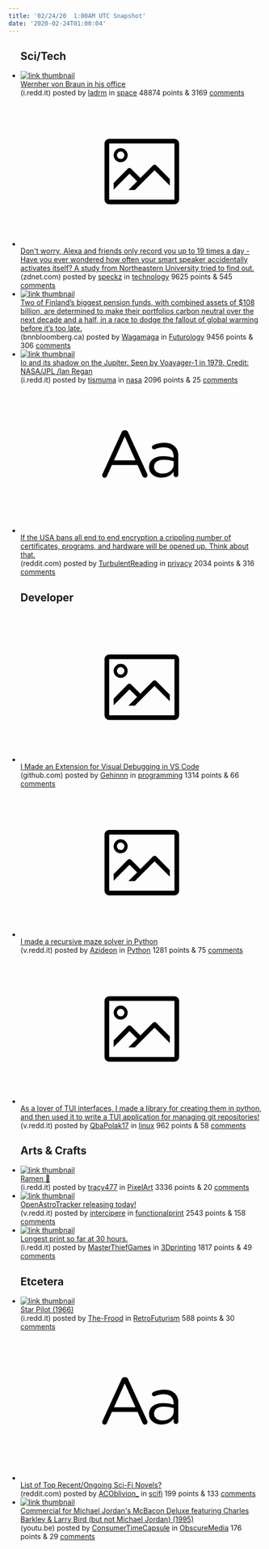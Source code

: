 ```yaml
---
title: '02/24/20  1:00AM UTC Snapshot'
date: '2020-02-24T01:00:04'
---
```

<ul>
<h2>Sci/Tech</h2>

<li><a href='https://i.redd.it/w2m7yx4f9oi41.jpg'><img src='https://b.thumbs.redditmedia.com/dRS35O1t0He6ylba7bFu9ZtOWkjL5aAZelNp58d4nvQ.jpg' alt='link thumbnail'></a><div><div class='linkTitle'><a href='https://i.redd.it/w2m7yx4f9oi41.jpg'>Wernher von Braun in his office</a></div>(i.redd.it) posted by <a href='https://www.reddit.com/user/ladrm'>ladrm</a> in <a href='https://www.reddit.com/r/space'>space</a> 48874 points & 3169 <a href='https://www.reddit.com/r/space/comments/f89715/wernher_von_braun_in_his_office/'>comments</a></div></li>

<li><a href='https://www.zdnet.com/article/dont-worry-alexa-and-friends-only-record-you-up-to-19-times-a-day/'><svg version='1.1' viewBox='-34 -14 104 64' preserveAspectRatio='xMidYMid meet' xmlns='http://www.w3.org/2000/svg' xmlns:xlink='http://www.w3.org/1999/xlink'>
    <title>link thumbnail</title>
    <path d='M32,4H4A2,2,0,0,0,2,6V30a2,2,0,0,0,2,2H32a2,2,0,0,0,2-2V6A2,2,0,0,0,32,4ZM4,30V6H32V30Z'></path>
    <path d='M8.92,14a3,3,0,1,0-3-3A3,3,0,0,0,8.92,14Zm0-4.6A1.6,1.6,0,1,1,7.33,11,1.6,1.6,0,0,1,8.92,9.41Z'></path>
    <path d='M22.78,15.37l-5.4,5.4-4-4a1,1,0,0,0-1.41,0L5.92,22.9v2.83l6.79-6.79L16,22.18l-3.75,3.75H15l8.45-8.45L30,24V21.18l-5.81-5.81A1,1,0,0,0,22.78,15.37Z'></path>
    </svg></a><div><div class='linkTitle'><a href='https://www.zdnet.com/article/dont-worry-alexa-and-friends-only-record-you-up-to-19-times-a-day/'>Don't worry, Alexa and friends only record you up to 19 times a day - Have you ever wondered how often your smart speaker accidentally activates itself? A study from Northeastern University tried to find out.</a></div>(zdnet.com) posted by <a href='https://www.reddit.com/user/speckz'>speckz</a> in <a href='https://www.reddit.com/r/technology'>technology</a> 9625 points & 545 <a href='https://www.reddit.com/r/technology/comments/f8aenw/dont_worry_alexa_and_friends_only_record_you_up/'>comments</a></div></li>

<li><a href='https://www.bnnbloomberg.ca/massive-risk-drives-esg-deadline-at-108-billion-finnish-funds-1.1394145'><img src='https://a.thumbs.redditmedia.com/TIhdNy4vUugMcIJNiWsX-B2_z7wG39dICc5s8NMomb4.jpg' alt='link thumbnail'></a><div><div class='linkTitle'><a href='https://www.bnnbloomberg.ca/massive-risk-drives-esg-deadline-at-108-billion-finnish-funds-1.1394145'>Two of Finland’s biggest pension funds, with combined assets of $108 billion, are determined to make their portfolios carbon neutral over the next decade and a half, in a race to dodge the fallout of global warming before it’s too late.</a></div>(bnnbloomberg.ca) posted by <a href='https://www.reddit.com/user/Wagamaga'>Wagamaga</a> in <a href='https://www.reddit.com/r/Futurology'>Futurology</a> 9456 points & 306 <a href='https://www.reddit.com/r/Futurology/comments/f86zdn/two_of_finlands_biggest_pension_funds_with/'>comments</a></div></li>

<li><a href='https://i.redd.it/ncakopqq0oi41.jpg'><img src='https://b.thumbs.redditmedia.com/Z3L-c0jT54hVaCLCd4Q9BTaUcuAlEdPVfzuyWFIv2Sg.jpg' alt='link thumbnail'></a><div><div class='linkTitle'><a href='https://i.redd.it/ncakopqq0oi41.jpg'>Io and its shadow on the Jupiter. Seen by Voayager-1 in 1979. Credit: NASA/JPL /Ian Regan</a></div>(i.redd.it) posted by <a href='https://www.reddit.com/user/tismuma'>tismuma</a> in <a href='https://www.reddit.com/r/nasa'>nasa</a> 2096 points & 25 <a href='https://www.reddit.com/r/nasa/comments/f88pxl/io_and_its_shadow_on_the_jupiter_seen_by/'>comments</a></div></li>

<li><a href='https://www.reddit.com/r/privacy/comments/f865a8/if_the_usa_bans_all_end_to_end_encryption_a/'><svg version='1.1' viewBox='-34 -12 104 64' preserveAspectRatio='xMidYMid slice' xmlns='http://www.w3.org/2000/svg' xmlns:xlink='http://www.w3.org/1999/xlink'>
    <title>text link thumbnail</title>
    <path d='M12.19,8.84a1.45,1.45,0,0,0-1.4-1h-.12a1.46,1.46,0,0,0-1.42,1L1.14,26.56a1.29,1.29,0,0,0-.14.59,1,1,0,0,0,1,1,1.12,1.12,0,0,0,1.08-.77l2.08-4.65h11l2.08,4.59a1.24,1.24,0,0,0,1.12.83,1.08,1.08,0,0,0,1.08-1.08,1.64,1.64,0,0,0-.14-.57ZM6.08,20.71l4.59-10.22,4.6,10.22Z'>
    </path>
    <path d='M32.24,14.78A6.35,6.35,0,0,0,27.6,13.2a11.36,11.36,0,0,0-4.7,1,1,1,0,0,0-.58.89,1,1,0,0,0,.94.92,1.23,1.23,0,0,0,.39-.08,8.87,8.87,0,0,1,3.72-.81c2.7,0,4.28,1.33,4.28,3.92v.5a15.29,15.29,0,0,0-4.42-.61c-3.64,0-6.14,1.61-6.14,4.64v.05c0,2.95,2.7,4.48,5.37,4.48a6.29,6.29,0,0,0,5.19-2.48V26.9a1,1,0,0,0,1,1,1,1,0,0,0,1-1.06V19A5.71,5.71,0,0,0,32.24,14.78Zm-.56,7.7c0,2.28-2.17,3.89-4.81,3.89-1.94,0-3.61-1.06-3.61-2.86v-.06c0-1.8,1.5-3,4.2-3a15.2,15.2,0,0,1,4.22.61Z'>
    </path>
    </svg></a><div><div class='linkTitle'><a href='https://www.reddit.com/r/privacy/comments/f865a8/if_the_usa_bans_all_end_to_end_encryption_a/'>If the USA bans all end to end encryption a crippling number of certificates, programs, and hardware will be opened up. Think about that.</a></div>(reddit.com) posted by <a href='https://www.reddit.com/user/TurbulentReading'>TurbulentReading</a> in <a href='https://www.reddit.com/r/privacy'>privacy</a> 2034 points & 316 <a href='https://www.reddit.com/r/privacy/comments/f865a8/if_the_usa_bans_all_end_to_end_encryption_a/'>comments</a></div></li>

<h2>Developer</h2>

<li><a href='https://github.com/hediet/vscode-debug-visualizer/tree/master/extension'><svg version='1.1' viewBox='-34 -14 104 64' preserveAspectRatio='xMidYMid meet' xmlns='http://www.w3.org/2000/svg' xmlns:xlink='http://www.w3.org/1999/xlink'>
    <title>link thumbnail</title>
    <path d='M32,4H4A2,2,0,0,0,2,6V30a2,2,0,0,0,2,2H32a2,2,0,0,0,2-2V6A2,2,0,0,0,32,4ZM4,30V6H32V30Z'></path>
    <path d='M8.92,14a3,3,0,1,0-3-3A3,3,0,0,0,8.92,14Zm0-4.6A1.6,1.6,0,1,1,7.33,11,1.6,1.6,0,0,1,8.92,9.41Z'></path>
    <path d='M22.78,15.37l-5.4,5.4-4-4a1,1,0,0,0-1.41,0L5.92,22.9v2.83l6.79-6.79L16,22.18l-3.75,3.75H15l8.45-8.45L30,24V21.18l-5.81-5.81A1,1,0,0,0,22.78,15.37Z'></path>
    </svg></a><div><div class='linkTitle'><a href='https://github.com/hediet/vscode-debug-visualizer/tree/master/extension'>I Made an Extension for Visual Debugging in VS Code</a></div>(github.com) posted by <a href='https://www.reddit.com/user/Gehinnn'>Gehinnn</a> in <a href='https://www.reddit.com/r/programming'>programming</a> 1314 points & 66 <a href='https://www.reddit.com/r/programming/comments/f88zom/i_made_an_extension_for_visual_debugging_in_vs/'>comments</a></div></li>

<li><a href='https://v.redd.it/72hqdut09pi41'><svg version='1.1' viewBox='-34 -14 104 64' preserveAspectRatio='xMidYMid meet' xmlns='http://www.w3.org/2000/svg' xmlns:xlink='http://www.w3.org/1999/xlink'>
    <title>link thumbnail</title>
    <path d='M32,4H4A2,2,0,0,0,2,6V30a2,2,0,0,0,2,2H32a2,2,0,0,0,2-2V6A2,2,0,0,0,32,4ZM4,30V6H32V30Z'></path>
    <path d='M8.92,14a3,3,0,1,0-3-3A3,3,0,0,0,8.92,14Zm0-4.6A1.6,1.6,0,1,1,7.33,11,1.6,1.6,0,0,1,8.92,9.41Z'></path>
    <path d='M22.78,15.37l-5.4,5.4-4-4a1,1,0,0,0-1.41,0L5.92,22.9v2.83l6.79-6.79L16,22.18l-3.75,3.75H15l8.45-8.45L30,24V21.18l-5.81-5.81A1,1,0,0,0,22.78,15.37Z'></path>
    </svg></a><div><div class='linkTitle'><a href='https://v.redd.it/72hqdut09pi41'>I made a recursive maze solver in Python</a></div>(v.redd.it) posted by <a href='https://www.reddit.com/user/Azideon'>Azideon</a> in <a href='https://www.reddit.com/r/Python'>Python</a> 1281 points & 75 <a href='https://www.reddit.com/r/Python/comments/f8bn5w/i_made_a_recursive_maze_solver_in_python/'>comments</a></div></li>

<li><a href='https://v.redd.it/4oumtses3pi41'><svg version='1.1' viewBox='-34 -14 104 64' preserveAspectRatio='xMidYMid meet' xmlns='http://www.w3.org/2000/svg' xmlns:xlink='http://www.w3.org/1999/xlink'>
    <title>link thumbnail</title>
    <path d='M32,4H4A2,2,0,0,0,2,6V30a2,2,0,0,0,2,2H32a2,2,0,0,0,2-2V6A2,2,0,0,0,32,4ZM4,30V6H32V30Z'></path>
    <path d='M8.92,14a3,3,0,1,0-3-3A3,3,0,0,0,8.92,14Zm0-4.6A1.6,1.6,0,1,1,7.33,11,1.6,1.6,0,0,1,8.92,9.41Z'></path>
    <path d='M22.78,15.37l-5.4,5.4-4-4a1,1,0,0,0-1.41,0L5.92,22.9v2.83l6.79-6.79L16,22.18l-3.75,3.75H15l8.45-8.45L30,24V21.18l-5.81-5.81A1,1,0,0,0,22.78,15.37Z'></path>
    </svg></a><div><div class='linkTitle'><a href='https://v.redd.it/4oumtses3pi41'>As a lover of TUI interfaces, I made a library for creating them in python, and then used it to write a TUI application for managing git repositories!</a></div>(v.redd.it) posted by <a href='https://www.reddit.com/user/QbaPolak17'>QbaPolak17</a> in <a href='https://www.reddit.com/r/linux'>linux</a> 962 points & 58 <a href='https://www.reddit.com/r/linux/comments/f8b71g/as_a_lover_of_tui_interfaces_i_made_a_library_for/'>comments</a></div></li>

<h2>Arts & Crafts</h2>

<li><a href='https://i.redd.it/8ap1rh8cini41.jpg'><img src='https://b.thumbs.redditmedia.com/UXPDFW2DeQ_sNoUIk__BMo-rs2i-3f-wuFOSDZOUYxU.jpg' alt='link thumbnail'></a><div><div class='linkTitle'><a href='https://i.redd.it/8ap1rh8cini41.jpg'>Ramen 🍜</a></div>(i.redd.it) posted by <a href='https://www.reddit.com/user/tracy477'>tracy477</a> in <a href='https://www.reddit.com/r/PixelArt'>PixelArt</a> 3336 points & 20 <a href='https://www.reddit.com/r/PixelArt/comments/f87uao/ramen/'>comments</a></div></li>

<li><a href='https://v.redd.it/i9vsdm5vdoi41'><img src='https://b.thumbs.redditmedia.com/MVcSNYQA9IueEdKcHCCXv7WhvQn1GPLGUScegVy1DMY.jpg' alt='link thumbnail'></a><div><div class='linkTitle'><a href='https://v.redd.it/i9vsdm5vdoi41'>OpenAstroTracker releasing today!</a></div>(v.redd.it) posted by <a href='https://www.reddit.com/user/intercipere'>intercipere</a> in <a href='https://www.reddit.com/r/functionalprint'>functionalprint</a> 2543 points & 158 <a href='https://www.reddit.com/r/functionalprint/comments/f89jx7/openastrotracker_releasing_today/'>comments</a></div></li>

<li><a href='https://i.redd.it/i94hk11jnmi41.jpg'><img src='https://a.thumbs.redditmedia.com/suLg6QNgH00BWPWU4FS72pbC_ju2y8aK9fxKrt2oEj8.jpg' alt='link thumbnail'></a><div><div class='linkTitle'><a href='https://i.redd.it/i94hk11jnmi41.jpg'>Longest print so far at 30 hours.</a></div>(i.redd.it) posted by <a href='https://www.reddit.com/user/MasterThiefGames'>MasterThiefGames</a> in <a href='https://www.reddit.com/r/3Dprinting'>3Dprinting</a> 1817 points & 49 <a href='https://www.reddit.com/r/3Dprinting/comments/f86fm3/longest_print_so_far_at_30_hours/'>comments</a></div></li>

<h2>Etcetera</h2>

<li><a href='https://i.redd.it/8sbgrmb41qi41.jpg'><img src='https://a.thumbs.redditmedia.com/Fm5FcuTH9LOPFJ-IvM8Xlh_cLBk-rze4s2KBd0om3m8.jpg' alt='link thumbnail'></a><div><div class='linkTitle'><a href='https://i.redd.it/8sbgrmb41qi41.jpg'>Star Pilot (1966)</a></div>(i.redd.it) posted by <a href='https://www.reddit.com/user/The-Frood'>The-Frood</a> in <a href='https://www.reddit.com/r/RetroFuturism'>RetroFuturism</a> 588 points & 30 <a href='https://www.reddit.com/r/RetroFuturism/comments/f8gsm0/star_pilot_1966/'>comments</a></div></li>

<li><a href='https://www.reddit.com/r/scifi/comments/f87nya/list_of_top_recentongoing_scifi_novels/'><svg version='1.1' viewBox='-34 -12 104 64' preserveAspectRatio='xMidYMid slice' xmlns='http://www.w3.org/2000/svg' xmlns:xlink='http://www.w3.org/1999/xlink'>
    <title>text link thumbnail</title>
    <path d='M12.19,8.84a1.45,1.45,0,0,0-1.4-1h-.12a1.46,1.46,0,0,0-1.42,1L1.14,26.56a1.29,1.29,0,0,0-.14.59,1,1,0,0,0,1,1,1.12,1.12,0,0,0,1.08-.77l2.08-4.65h11l2.08,4.59a1.24,1.24,0,0,0,1.12.83,1.08,1.08,0,0,0,1.08-1.08,1.64,1.64,0,0,0-.14-.57ZM6.08,20.71l4.59-10.22,4.6,10.22Z'>
    </path>
    <path d='M32.24,14.78A6.35,6.35,0,0,0,27.6,13.2a11.36,11.36,0,0,0-4.7,1,1,1,0,0,0-.58.89,1,1,0,0,0,.94.92,1.23,1.23,0,0,0,.39-.08,8.87,8.87,0,0,1,3.72-.81c2.7,0,4.28,1.33,4.28,3.92v.5a15.29,15.29,0,0,0-4.42-.61c-3.64,0-6.14,1.61-6.14,4.64v.05c0,2.95,2.7,4.48,5.37,4.48a6.29,6.29,0,0,0,5.19-2.48V26.9a1,1,0,0,0,1,1,1,1,0,0,0,1-1.06V19A5.71,5.71,0,0,0,32.24,14.78Zm-.56,7.7c0,2.28-2.17,3.89-4.81,3.89-1.94,0-3.61-1.06-3.61-2.86v-.06c0-1.8,1.5-3,4.2-3a15.2,15.2,0,0,1,4.22.61Z'>
    </path>
    </svg></a><div><div class='linkTitle'><a href='https://www.reddit.com/r/scifi/comments/f87nya/list_of_top_recentongoing_scifi_novels/'>List of Top Recent/Ongoing Sci-Fi Novels?</a></div>(reddit.com) posted by <a href='https://www.reddit.com/user/ACOblivion_'>ACOblivion_</a> in <a href='https://www.reddit.com/r/scifi'>scifi</a> 199 points & 133 <a href='https://www.reddit.com/r/scifi/comments/f87nya/list_of_top_recentongoing_scifi_novels/'>comments</a></div></li>

<li><a href='https://youtu.be/EtEAiolYKBc'><img src='https://b.thumbs.redditmedia.com/aVnFwt0ePILPV9VSXhpyf7yc1WZ5PeCqpQ1D_ScXBZI.jpg' alt='link thumbnail'></a><div><div class='linkTitle'><a href='https://youtu.be/EtEAiolYKBc'>Commercial for Michael Jordan's McBacon Deluxe featuring Charles Barkley &amp; Larry Bird (but not Michael Jordan) (1995)</a></div>(youtu.be) posted by <a href='https://www.reddit.com/user/ConsumerTimeCapsule'>ConsumerTimeCapsule</a> in <a href='https://www.reddit.com/r/ObscureMedia'>ObscureMedia</a> 176 points & 29 <a href='https://www.reddit.com/r/ObscureMedia/comments/f8ab2m/commercial_for_michael_jordans_mcbacon_deluxe/'>comments</a></div></li>

</ul>

